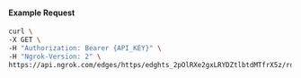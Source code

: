 <!-- Code generated for API Clients. DO NOT EDIT. -->

#### Example Request

```bash
curl \
-X GET \
-H "Authorization: Bearer {API_KEY}" \
-H "Ngrok-Version: 2" \
https://api.ngrok.com/edges/https/edghts_2pOlRXe2gxLRYDZtlbtdMTfrX5z/routes/edghtsrt_2pOlRUQ6OOVh7l4UWBmdzySO8vO/oidc
```
